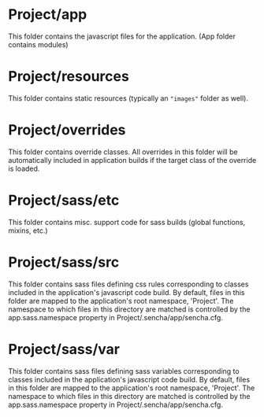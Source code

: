 # Project/app

This folder contains the javascript files for the application. (App folder contains modules)

# Project/resources

This folder contains static resources (typically an `"images"` folder as well).

# Project/overrides

This folder contains override classes. All overrides in this folder will be 
automatically included in application builds if the target class of the override
is loaded.

# Project/sass/etc

This folder contains misc. support code for sass builds (global functions, 
mixins, etc.)

# Project/sass/src

This folder contains sass files defining css rules corresponding to classes
included in the application's javascript code build.  By default, files in this 
folder are mapped to the application's root namespace, 'Project'. The
namespace to which files in this directory are matched is controlled by the
app.sass.namespace property in Project/.sencha/app/sencha.cfg. 

# Project/sass/var

This folder contains sass files defining sass variables corresponding to classes
included in the application's javascript code build.  By default, files in this 
folder are mapped to the application's root namespace, 'Project'. The
namespace to which files in this directory are matched is controlled by the
app.sass.namespace property in Project/.sencha/app/sencha.cfg. 
